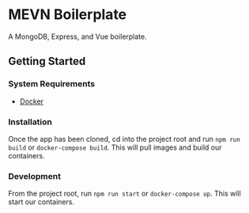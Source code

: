 # MEVN Boilerplate

A MongoDB, Express, and Vue boilerplate.

## Getting Started

### System Requirements

- [Docker](https://www.docker.com/products/docker-desktop)

### Installation

Once the app has been cloned, cd into the project root and run `npm run build` or `docker-compose build`. This will pull images and build our containers.

### Development

From the project root, run `npm run start` or `docker-compose up`. This will start our containers. 